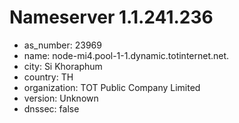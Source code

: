 # Nameserver 1.1.241.236

* as_number: 23969
* name: node-mi4.pool-1-1.dynamic.totinternet.net.
* city: Si Khoraphum
* country: TH
* organization: TOT Public Company Limited
* version: Unknown
* dnssec: false
